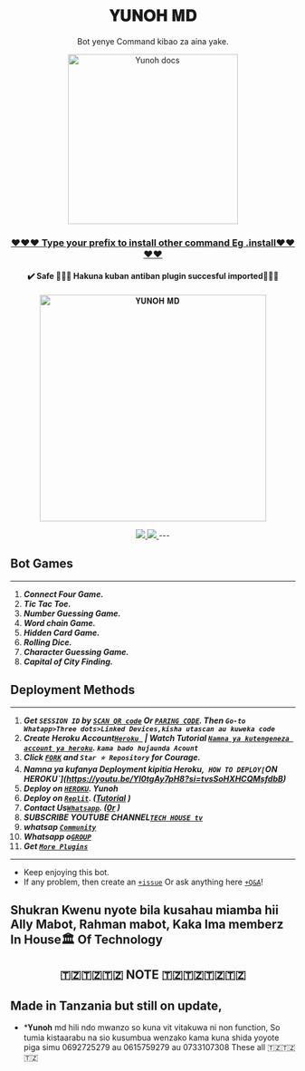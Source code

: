  <h1 align="center"> 𝐘𝐔𝐍𝐎𝐇 𝐌𝐃 </h1> 
<p align="center"> Bot yenye Command kibao za aina yake. </p>

<p align="center">
  <a href="https://youtube.com/@yunoh_of_tech-housetv?si=mhgr-wvsV-3CuahM">
    <img alt="Yunoh docs" height="300" src="https://telegra.ph/file/b92d5cb8807bde115259e.jpg">
  </a>
</p>
 
<h3 align="center"> <a href="https://github.com/SuhailTechInfo/Suhail-Md-Media">❤❤❤ Type your prefix to install other command Eg .install❤❤❤❤</a></h3> 

<h4 align="center"> ✔️ Safe 💯💯💯 Hakuna kuban antiban plugin succesful imported🙏🙏🙏</h4> 


<p align="center">
  <a hre"https://youtube.com/@yunoh_of_tech-housetv?si=_hDZqd0tp-ppVBwd">
    <img alt="𝐘𝐔𝐍𝐎𝐇 𝐌𝐃" height="400" src="/lib/assets/pk.jpg">
  </a>
</p>
    
   
   
<p align="center">
   <a href="https://github.com/SuhailTechInfo/Suhail-Md/fork">
    <img src="https://img.shields.io/github/forks/SuhailTechInfo/Suhail-Md?style=flat-square&logo=github&color=darkred">
   </a>
  <a href="https://github.com/SuhailTechInfo/Suhail-Md/stargazers"> 
     <img src="https://img.shields.io/github/stars/SuhailTechInfo/Suhail-Md?style=flat-square&logo=github&color=darkred">
 </a>
---



## Bot Games
---
1. ***Connect Four Game.***
2.  ***Tic Tac Toe.***
3.  ***Number Guessing Game.***
4.  ***Word chain Game.***
5.  ***Hidden Card Game.***
6.  ***Rolling Dice.***
7.  ***Character Guessing Game.***
8.  ***Capital of City Finding.***
##


 




    
   
## Deployment Methods
---
1.  ***Get `SESSION ID` by [`SCAN QR code`](https://suhail-md-vtsf.onrender.com/) Or [`PARING CODE`](https://suhail-md-vtsf.onrender.com/code). Then `Go-to Whatapp>Three dots>Linked Devices,kisha utascan au kuweka code`***
2.  ***Create Heroku Account[`Heroku `](heroku.com) | Watch Tutorial [`Namna ya kutengeneza account ya heroku`](https://youtube.com/@yunoh_of_tech-housetv?si=_hDZqd0tp-ppVBwd). `kama bado hujaunda Acount`***
3.  ***Click [`FORK`](https://github.com/SuhailTechInfo/Suhail-Md/fork) and `Star ⭐ Repository` for Courage.***
4.  ***Namna ya kufanya Deployment kipitia Heroku,` HOW TO DEPLOY[`ON HEROKU`](https://youtu.be/Yl0tgAy7pH8?si=tvsSoHXHCQMsfdbB)***
5.  ***Deploy on [`HEROKU`](https://suhail-web01.vercel.app/deploy?platform=suhail).  Yunoh***
6.  ***Deploy on [`Replit`](https://suhail-web01.vercel.app/deploy?platform=repl). ([Tutorial](https://youtu.be/hPXU9OjMryQ) )***
7.  ***Contact Us[`Whatsapp`](https://wa.me/255692725279). ([0r](https://wa.me/255615759279) )***
8.  ***SUBSCRIBE YOUTUBE CHANNEL[`TECH HOUSE tv`](https://youtube.com/@yunoh_of_tech-housetv?si=_hDZqd0tp-ppVBwd)***
9. ***whatsap [`Community`](https://chat.whatsapp.com/FVnGRQDIgiBGJVDadBw49v)***
10. ***Whatsapp o[`GROUP`](https://chat.whatsapp.com/KSLsNVrUsseI84S76zTYHK)***
10. ***Get [`More Plugins`](https://github.com/SuhailTechInfo/Suhail-Md-Media)***
---


- Keep enjoying this bot.
- If any problem, then create an [`+issue`](https://wa.me/255692725279) Or ask anything here [`+Q&A`](https://yunohclassictz.websites.co.in/)!


## Shukran Kwenu nyote bila kusahau miamba hii Ally Mabot, Rahman mabot, Kaka Ima  memberz In House🏛 Of Technology

<h2 align="center">  🇹🇿🇹🇿🇹🇿 NOTE 🇹🇿🇹🇿🇹🇿🇹🇿 </h2>

   
## Made in Tanzania but still on update, 

- *𝐘𝐮𝐧𝐨𝐡 md hili ndo mwanzo so kuna vit vitakuwa ni non function, So tumia kistaarabu na sio kusumbua wenzako kama kuna shida yoyote piga simu 0692725279 au 0615759279 au 0733107308 These all 🇹🇿🇹🇿🇹🇿
